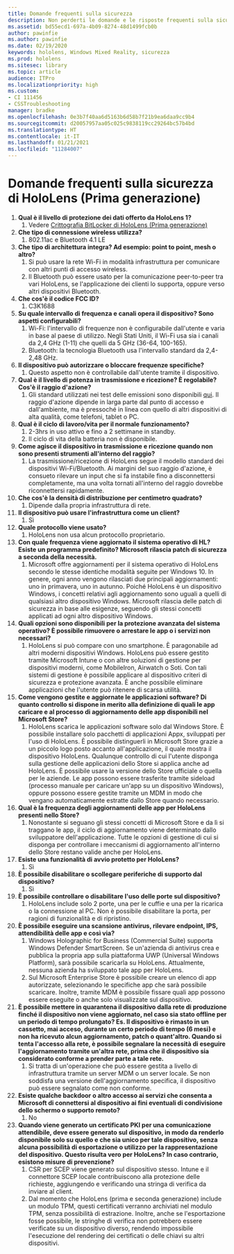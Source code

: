 ```yaml
---
title: Domande frequenti sulla sicurezza
description: Non perderti le domande e le risposte frequenti sulla sicurezza relative ai dispositivi HoloLens di realtà mista.
ms.assetid: bd55ecd1-697a-4b09-8274-48d1499fcb0b
author: pawinfie
ms.author: pawinfie
ms.date: 02/19/2020
keywords: hololens, Windows Mixed Reality, sicurezza
ms.prod: hololens
ms.sitesec: library
ms.topic: article
audience: ITPro
ms.localizationpriority: high
ms.custom:
- CI 111456
- CSSTroubleshooting
manager: bradke
ms.openlocfilehash: 0e3b7f40aa6d5163b6d58b7f21b9ea6daa9cc9b4
ms.sourcegitcommit: d20057957aa05c025c9838119cc29264bc57b4bd
ms.translationtype: HT
ms.contentlocale: it-IT
ms.lasthandoff: 01/21/2021
ms.locfileid: "11284007"
---
```

# Domande frequenti sulla sicurezza di HoloLens (Prima generazione)

1. **Qual è il livello di protezione dei dati offerto da HoloLens 1?**
    1. Vedere [Crittografia BitLocker di HoloLens (Prima generazione)](hololens1-encryption.md)
1. **Che tipo di connessione wireless utilizza?**
    1. 802.11ac e Bluetooth 4.1 LE
1. **Che tipo di architettura integra?  Ad esempio: point to point, mesh o altro?**
    1. Si può usare la rete Wi-Fi in modalità infrastruttura per comunicare con altri punti di accesso wireless.
    1. Il Bluetooth può essere usato per la comunicazione peer-to-peer tra vari HoloLens, se l'applicazione dei clienti lo supporta, oppure verso altri dispositivi Bluetooth.
1. **Che cos'è il codice FCC ID?**
    1. C3K1688
1. **Su quale intervallo di frequenza e canali opera il dispositivo? Sono aspetti configurabili?**
    1. Wi-Fi: l'intervallo di frequenze non è configurabile dall'utente e varia in base al paese di utilizzo. Negli Stati Uniti, il Wi-Fi usa sia i canali da 2,4 GHz (1-11) che quelli da 5 GHz (36-64, 100-165).
    1. Bluetooth: la tecnologia Bluetooth usa l'intervallo standard da 2,4-2,48 GHz.
1. **Il dispositivo può autorizzare o bloccare frequenze specifiche?**
    1. Questo aspetto non è controllabile dall'utente tramite il dispositivo.
1. **Qual è il livello di potenza in trasmissione e ricezione? È regolabile? Cos'è il raggio d'azione?**
    1. Gli standard utilizzati nei test delle emissioni sono disponibili [qui](https://fccid.io/C3K1688). Il raggio d'azione dipende in larga parte dal punto di accesso e dall'ambiente, ma è pressoché in linea con quello di altri dispositivi di alta qualità, come telefoni, tablet o PC.
1. **Qual è il ciclo di lavoro/vita per il normale funzionamento?**
    1. 2-3hrs in uso attivo e fino a 2 settimane in standby.
    1. Il ciclo di vita della batteria non è disponibile.
1. **Come agisce il dispositivo in trasmissione e ricezione quando non sono presenti strumenti all'interno del raggio?**
    1. La trasmissione/ricezione di HoloLens segue il modello standard dei dispositivi Wi-Fi/Bluetooth. Ai margini del suo raggio d'azione, è consueto rilevare un input che si fa instabile fino a disconnettersi completamente, ma una volta tornati all'interno del raggio dovrebbe riconnettersi rapidamente.
1. **Che cos'è la densità di distribuzione per centimetro quadrato?**
    1. Dipende dalla propria infrastruttura di rete.
1. **Il dispositivo può usare l'infrastruttura come un client?**
    1. Sì
1. **Quale protocollo viene usato?**
    1. HoloLens non usa alcun protocollo proprietario.
1. **Con quale frequenza viene aggiornato il sistema operativo di HL?  Esiste un programma predefinito?  Microsoft rilascia patch di sicurezza a seconda della necessità.**
    1. Microsoft offre aggiornamenti per il sistema operativo di HoloLens secondo le stesse identiche modalità seguite per Windows 10. In genere, ogni anno vengono rilasciati due principali aggiornamenti: uno in primavera, uno in autunno. Poiché HoloLens è un dispositivo Windows, i concetti relativi agli aggiornamento sono uguali a quelli di qualsiasi altro dispositivo Windows. Microsoft rilascia delle patch di sicurezza in base alle esigenze, seguendo gli stessi concetti applicati ad ogni altro dispositivo Windows.
1. **Quali opzioni sono disponibili per la protezione avanzata del sistema operativo?  È possibile rimuovere o arrestare le app o i servizi non necessari?**
    1. HoloLens si può compare con uno smartphone. È paragonabile ad altri moderni dispositivi Windows. HoloLens può essere gestito tramite Microsoft Intune o con altre soluzioni di gestione per dispositivi moderni, come MobileIron, Airwatch o Soti. Con tali sistemi di gestione è possibile applicare al dispositivo criteri di sicurezza e protezione avanzata. È anche possibile eliminare applicazioni che l'utente può ritenere di scarsa utilità.
1. **Come vengono gestite e aggiornate le applicazioni software? Di quanto controllo si dispone in merito alla definizione di quali le app caricare e al processo di aggiornamento delle app disponibili nel Microsoft Store?**
    1. HoloLens scarica le applicazioni software solo dal Windows Store. È possibile installare solo pacchetti di applicazioni Appx, sviluppati per l'uso di HoloLens. È possibile distinguerli in Microsoft Store grazie a un piccolo logo posto accanto all'applicazione, il quale mostra il dispositivo HoloLens. Qualunque controllo di cui l'utente disponga sulla gestione delle applicazioni dello Store si applica anche ad HoloLens. È possibile usare la versione dello Store ufficiale o quella per le aziende. Le app possono essere trasferite tramite sideload (processo manuale per caricare un'app su un dispositivo Windows), oppure possono essere gestite tramite un MDM in modo che vengano automaticamente estratte dallo Store quando necessario.
1. **Qual è la frequenza degli aggiornamenti delle app per HoloLens presenti nello Store?**
    1. Nonostante si seguano gli stessi concetti di Microsoft Store e da lì si traggano le app, il ciclo di aggiornamento viene determinato dallo sviluppatore dell'applicazione. Tutte le opzioni di gestione di cui si disponga per controllare i meccanismi di aggiornamento all'interno dello Store restano valide anche per HoloLens.
1. **Esiste una funzionalità di avvio protetto per HoloLens?**
    1. Sì
1. **È possibile disabilitare o scollegare periferiche di supporto dal dispositivo?**
    1. Sì
1. **È possibile controllare o disabilitare l'uso delle porte sul dispositivo?**
    1. HoloLens include solo 2 porte, una per le cuffie e una per la ricarica o la connessione al PC. Non è possibile disabilitare la porta, per ragioni di funzionalità e di ripristino.
1. **È possibile eseguire una scansione antivirus, rilevare endpoint, IPS, attendibilità delle app e così via?**
    1. Windows Holographic for Business (Commercial Suite) supporta Windows Defender SmartScreen. Se un'azienda di antivirus crea e pubblica la propria app sulla piattaforma UWP (Universal Windows Platform), sarà possibile scaricarla su HoloLens. Attualmente, nessuna azienda ha sviluppato tale app per HoloLens.
    1. Sul Microsoft Enterprise Store è possibile creare un elenco di app autorizzate, selezionando le specifiche app che sarà possibile scaricare. Inoltre, tramite MDM è possibile fissare quali app possono essere eseguite o anche solo visualizzate sul dispositivo.
1. **È possibile mettere in quarantena il dispositivo dalla rete di produzione finché il dispositivo non viene aggiornato, nel caso sia stato offline per un periodo di tempo prolungato?  Es. Il dispositivo è rimasto in un cassetto, mai acceso, durante un certo periodo di tempo (6 mesi) e non ha ricevuto alcun aggiornamento, patch o quant'altro. Quando si tenta l'accesso alla rete, è possibile segnalare la necessità di eseguire l'aggiornamento tramite un'altra rete, prima che il dispositivo sia considerato conforme a prender parte a tale rete.**
    1. Si tratta di un'operazione che può essere gestita a livello di infrastruttura tramite un server MDM o un server locale. Se non soddisfa una versione dell'aggiornamento specifica, il dispositivo può essere segnalato come non conforme.
1. **Esiste qualche backdoor o altro accesso ai servizi che consenta a Microsoft di connettersi al dispositivo ai fini eventuali di condivisione dello schermo o supporto remoto?**
    1. No
1. **Quando viene generato un certificato PKI per una comunicazione attendibile, deve essere generato sul dispositivo, in modo da renderlo disponibile solo su quello e che sia unico per tale dispositivo, senza alcuna possibilità di esportazione o utilizzo per la rappresentazione del dispositivo. Questo risulta vero per HoloLens? In caso contrario, esistono misure di prevenzione?**
    1. CSR per SCEP viene generato sul dispositivo stesso. Intune e il connettore SCEP locale contribuiscono alla protezione delle richieste, aggiungendo e verificando una stringa di verifica da inviare al client.
    1. Dal momento che HoloLens (prima e seconda generazione) include un modulo TPM, questi certificati verranno archiviati nel modulo TPM, senza possibilità di estrazione. Inoltre, anche se l'esportazione fosse possibile, le stringhe di verifica non potrebbero essere verificate su un dispositivo diverso, rendendo impossibile l'esecuzione del rendering dei certificati o delle chiavi su altri dispositivi.
